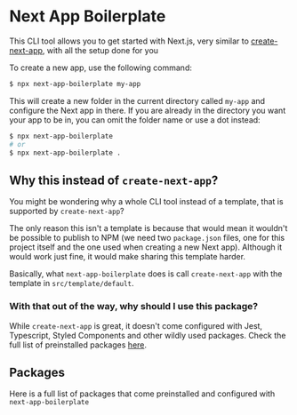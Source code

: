# Next App Boilerplate
This CLI tool allows you to get started with Next.js, very similar to [create-next-app](https://github.com/vercel/next.js/tree/canary/packages/create-next-app), with all the setup done for you

To create a new app, use the following command:
```bash
$ npx next-app-boilerplate my-app
```
This will create a new folder in the current directory called `my-app` and configure the Next app in there. If you are already in the directory you want your app to be in, you can omit the folder name or use a dot instead:
```bash
$ npx next-app-boilerplate
# or
$ npx next-app-boilerplate .
```

## Why this instead of `create-next-app`?
You might be wondering why a whole CLI tool instead of a template, that is supported by `create-next-app`? 

The only reason this isn't a template is because that would mean it wouldn't be possible to publish to NPM (we need two `package.json` files, one for this project itself and the one used when creating a new Next app). Although it would work just fine, it would make sharing this template harder.

Basically, what `next-app-boilerplate` does is call `create-next-app` with the template in `src/template/default`.

### With that out of the way, why should I use this package?
While `create-next-app` is great, it doesn't come configured with Jest, Typescript, Styled Components and other wildly used packages. Check the full list of preinstalled packages [here](#packages).

## Packages
Here is a full list of packages that come preinstalled and configured with `next-app-boilerplate`
